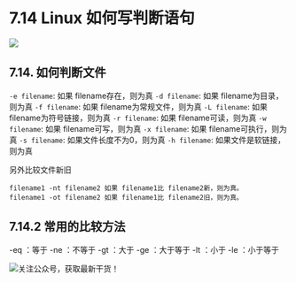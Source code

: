 # 7.14 Linux 如何写判断语句

![](http://image.iswbm.com/20200602135014.png)

## 7.14. 如何判断文件

`-e filename`: 如果 filename存在，则为真
`-d filename`: 如果 filename为目录，则为真
`-f filename`: 如果 filename为常规文件，则为真
`-L filename`: 如果 filename为符号链接，则为真
`-r filename`: 如果 filename可读，则为真
`-w filename`: 如果 filename可写，则为真
`-x filename`: 如果 filename可执行，则为真
`-s filename`: 如果文件长度不为0，则为真
`-h filename`: 如果文件是软链接，则为真



另外比较文件新旧

```shell
filename1 -nt filename2 如果 filename1比 filename2新，则为真。
filename1 -ot filename2 如果 filename1比 filename2旧，则为真。
```



## 7.14.2 常用的比较方法

-eq ：等于
-ne ：不等于
-gt ：大于
-ge ：大于等于
-lt ：小于
-le ：小于等于







![关注公众号，获取最新干货！](http://image.python-online.cn/image-20200320125724880.png)